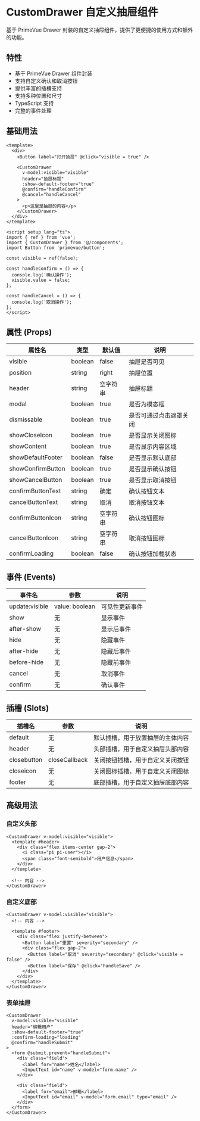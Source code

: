 # CustomDrawer 自定义抽屉组件

基于 PrimeVue Drawer 封装的自定义抽屉组件，提供了更便捷的使用方式和额外的功能。

## 特性

- 基于 PrimeVue Drawer 组件封装
- 支持自定义确认和取消按钮
- 提供丰富的插槽支持
- 支持多种位置和尺寸
- TypeScript 支持
- 完整的事件处理

## 基础用法

```vue
<template>
  <div>
    <Button label="打开抽屉" @click="visible = true" />
    
    <CustomDrawer
      v-model:visible="visible"
      header="抽屉标题"
      :show-default-footer="true"
      @confirm="handleConfirm"
      @cancel="handleCancel"
    >
      <p>这里是抽屉的内容</p>
    </CustomDrawer>
  </div>
</template>

<script setup lang="ts">
import { ref } from 'vue';
import { CustomDrawer } from '@/components';
import Button from 'primevue/button';

const visible = ref(false);

const handleConfirm = () => {
  console.log('确认操作');
  visible.value = false;
};

const handleCancel = () => {
  console.log('取消操作');
};
</script>
```

## 属性 (Props)

| 属性名 | 类型 | 默认值 | 说明 |
|--------|------|--------|------|
| visible | boolean | false | 抽屉是否可见 |
| position | string | right | 抽屉位置 |
| header | string | 空字符串 | 抽屉标题 |
| modal | boolean | true | 是否为模态框 |
| dismissable | boolean | true | 是否可通过点击遮罩关闭 |
| showCloseIcon | boolean | true | 是否显示关闭图标 |
| showContent | boolean | true | 是否显示内容区域 |
| showDefaultFooter | boolean | false | 是否显示默认底部 |
| showConfirmButton | boolean | true | 是否显示确认按钮 |
| showCancelButton | boolean | true | 是否显示取消按钮 |
| confirmButtonText | string | 确定 | 确认按钮文本 |
| cancelButtonText | string | 取消 | 取消按钮文本 |
| confirmButtonIcon | string | 空字符串 | 确认按钮图标 |
| cancelButtonIcon | string | 空字符串 | 取消按钮图标 |
| confirmLoading | boolean | false | 确认按钮加载状态 |

## 事件 (Events)

| 事件名 | 参数 | 说明 |
|--------|------|------|
| update:visible | value: boolean | 可见性更新事件 |
| show | 无 | 显示事件 |
| after-show | 无 | 显示后事件 |
| hide | 无 | 隐藏事件 |
| after-hide | 无 | 隐藏后事件 |
| before-hide | 无 | 隐藏前事件 |
| cancel | 无 | 取消事件 |
| confirm | 无 | 确认事件 |

## 插槽 (Slots)

| 插槽名 | 参数 | 说明 |
|--------|------|------|
| default | 无 | 默认插槽，用于放置抽屉的主体内容 |
| header | 无 | 头部插槽，用于自定义抽屉头部内容 |
| closebutton | closeCallback | 关闭按钮插槽，用于自定义关闭按钮 |
| closeicon | 无 | 关闭图标插槽，用于自定义关闭图标 |
| footer | 无 | 底部插槽，用于自定义抽屉底部内容 |

## 高级用法

### 自定义头部

```vue
<CustomDrawer v-model:visible="visible">
  <template #header>
    <div class="flex items-center gap-2">
      <i class="pi pi-user"></i>
      <span class="font-semibold">用户信息</span>
    </div>
  </template>
  
  <!-- 内容 -->
</CustomDrawer>
```

### 自定义底部

```vue
<CustomDrawer v-model:visible="visible">
  <!-- 内容 -->
  
  <template #footer>
    <div class="flex justify-between">
      <Button label="重置" severity="secondary" />
      <div class="flex gap-2">
        <Button label="取消" severity="secondary" @click="visible = false" />
        <Button label="保存" @click="handleSave" />
      </div>
    </div>
  </template>
</CustomDrawer>
```

### 表单抽屉

```vue
<CustomDrawer
  v-model:visible="visible"
  header="编辑用户"
  :show-default-footer="true"
  :confirm-loading="loading"
  @confirm="handleSubmit"
>
  <form @submit.prevent="handleSubmit">
    <div class="field">
      <label for="name">姓名</label>
      <InputText id="name" v-model="form.name" />
    </div>
    
    <div class="field">
      <label for="email">邮箱</label>
      <InputText id="email" v-model="form.email" type="email" />
    </div>
  </form>
</CustomDrawer>
```